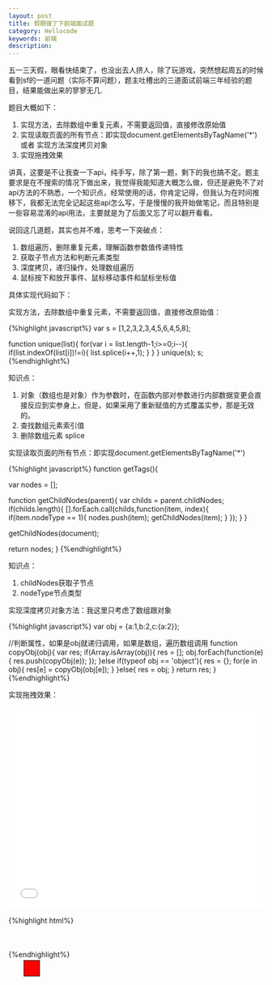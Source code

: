 ```yaml
---
layout: post
title: 假期做了下前端面试题
category: Hellocode
keywords: 前端
description: 
---
```


五一三天假，眼看快结束了，也没出去人挤人，除了玩游戏，突然想起周五的时候看到sf的一道问题（实际不算问题），题主吐槽出的三道面试前端三年经验的题目，结果能做出来的寥寥无几.

题目大概如下：

1. 实现方法，去除数组中重复元素，不需要返回值，直接修改原始值
2. 实现读取页面的所有节点：即实现document.getElementsByTagName('*') 或者 实现方法深度拷贝对象
3. 实现拖拽效果

讲真，这要是不让我查一下api，纯手写，除了第一题，剩下的我也搞不定。题主要求是在不搜索的情况下做出来，我觉得我能知道大概怎么做，但还是避免不了对api方法的不熟悉，一个知识点，经常使用的话，你肯定记得，但我认为在时间推移下，我都无法完全记起这些api怎么写，于是慢慢的我开始做笔记，而且特别是一些容易混淆的api用法，主要就是为了后面又忘了可以翻开看看。

说回这几道题，其实也并不难，思考一下突破点：

1. 数组遍历，删除重复元素，理解函数参数值传递特性
2. 获取子节点方法和判断元素类型
3. 深度拷贝，递归操作，处理数组遍历
4. 鼠标按下和放开事件、鼠标移动事件和鼠标坐标值

具体实现代码如下：

实现方法，去除数组中重复元素，不需要返回值，直接修改原始值：

{%highlight javascript%}
var s = [1,2,3,2,3,4,5,6,4,5,8];

function unique(list){
  for(var i = list.length-1;i>=0;i--){
    if(list.indexOf(list[i])!=i){
      list.splice(i++,1);
    }
  }
}
unique(s);
s;
{%endhighlight%}

知识点：

1.  对象（数组也是对象）作为参数时，在函数内部对参数进行内部数据变更会直接反应到实参身上，但是，如果采用了重新赋值的方式覆盖实参，那是无效的。
2. 查找数组元素索引值
3. 删除数组元素 splice


实现读取页面的所有节点：即实现document.getElementsByTagName('*')

{%highlight javascript%}
function getTags(){
  
  var nodes = [];

  function getChildNodes(parent){
    var childs = parent.childNodes;
    if(childs.length){
      [].forEach.call(childs,function(item, index){
        if(item.nodeType == 1){
          nodes.push(item);
          getChildNodes(item);
        }
      });
    }
  }

  getChildNodes(document);

  return nodes;
}
{%endhighlight%}

知识点：

1. childNodes获取子节点
2. nodeType节点类型


实现深度拷贝对象方法：我这里只考虑了数组跟对象

{%highlight javascript%}
var obj = {a:1,b:2,c:{a:2}};

//判断属性，如果是obj就递归调用，如果是数组，遍历数组调用
function copyObj(obj){
  var res;
  if(Array.isArray(obj)){
    res = [];
    obj.forEach(function(e){
      res.push(copyObj(e));
    });
  }else if(typeof obj == 'object'){
    res = {};
    for(e in obj){
      res[e] = copyObj(obj[e]);
    }
  }else{
    res = obj;
  }
  return res;
}
{%endhighlight%}

实现拖拽效果：

<iframe width="100%" height="400" src="//jsfiddle.net/dont27/3xwdsgy0/embedded/result,js,html,css/" allowfullscreen="allowfullscreen" frameborder="0"></iframe>

{%highlight html%}
<!DOCTYPE html>
<html>
<head>
  <title>test</title>
  <style type="text/css">
    #app{
      width: 800px;
      margin:50px auto;
      position: relative;
    }
    .drag{
      position: absolute;
      top: 20px;
      left: 30px;
      cursor: crosshair;
      border: 1px solid #000;
      padding: 5px;
      width:20px;
      height:20px;
      background-color:red;
    }
  </style>
</head>
<body>
  <div id="app">
    <div class="drag"></div>
  </div>
  <script type="text/javascript">
    (function(){
      function getStyle(elem){
        return getComputedStyle(elem);
      }
      function parsePx(str){
        if(/px/.test(str)){
          str = str.replace(/px/,'');
        }
        return parseFloat(str);
      }
      var drag = document.querySelector('.drag');
      var top,
        left,
        currentX,
        currentY,
        moving = false;
      drag.onmousedown = function(event){
        var css = getStyle(drag);
        top = parsePx(css.top);
        left = parsePx(css.left);
        //console.log('down',top,left);
        currentX = event.clientX;
        currentY = event.clientY;
        moving = true
      };
      document.onmouseup = function(event){
        //console.log('up');
        moving = false;
        currentX = currentY = top = left =0;
      };
      drag.onmousemove = function(event){
        if(!moving)return;
        drag.style.top = top + (event.clientY - currentY) + 'px';
        drag.style.left = left + (event.clientX - currentX) + 'px';
      };
      drag.onmouseleave = function(event){
        moving = false;
        currentX = currentY = top = left =0;
      };
    })()
  </script>
</body>
</html>
{%endhighlight%}

